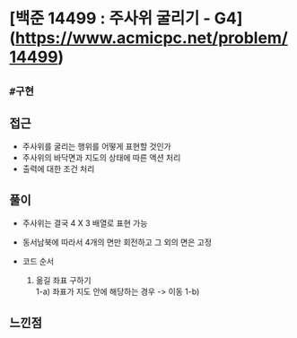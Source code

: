 # [백준 14499 : 주사위 굴리기 - G4] (<https://www.acmicpc.net/problem/14499>)

## `#구현`

## 접근

- 주사위를 굴리는 행위를 어떻게 표현할 것인가
- 주사위의 바닥면과 지도의 상태에 따른 액션 처리
- 출력에 대한 조건 처리

## 풀이

- 주사위는 결국 4 X 3 배열로 표현 가능
- 동서남북에 따라서 4개의 면만 회전하고 그 외의 면은 고정
- 코드 순서

  1. 옮길 좌표 구하기  
     1-a) 좌표가 지도 안에 해당하는 경우 -> 이동
     1-b)

## 느낀점
